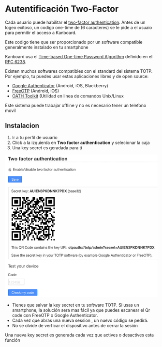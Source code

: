 Autentificación Two-Factor 
==========================

Cada usuario puede habilitar el [two-factor authentication](http://en.wikipedia.org/wiki/Two_factor_authentication).
Antes de un logeo exitoso, un codigo one-time de (6 caracteres) se le pide a el usuaio para permitir el acceso a Kanboard.

Este codigo tiene que ser proporcionado por un software compatible generalmente instalado en tu smartphone

Kanboard usa el [Time-based One-time Password Algorithm](http://en.wikipedia.org/wiki/Time-based_One-time_Password_Algorithm) definido en el  [RFC 6238](http://tools.ietf.org/html/rfc6238).

Existen muchos softwares compatibles con el standard del sistema TOTP.
Por ejemplo, tu puedes usar estas aplicaciones libres y de open source:

- [Google Authenticator](https://github.com/google/google-authenticator/) (Android, iOS, Blackberry)
- [FreeOTP](https://freeotp.github.io/) (Android, iOS)
- [OATH Toolkit](http://www.nongnu.org/oath-toolkit/) (Utilidad en linea de comandos Unix/Linux

Este sistema puede trabajar offline y no es necesario tener un  telefono movil

Instalacion
-----------

1. Ir a tu perfil de usuario
2. Click a la izquierda en **Two factor authentication** y selecionar la caja
3. Una key secret es geradada para ti

![2FA](../screenshots/2fa.png)

- Tienes que salvar la key secret en tu software TOTP. Si usas un smartphone, la solución sera mas fácil ya que puedes escanear el Qr code con FreeOTP o Google Authenticator.
- Cada vez que abras una nueva session , un nuevo código se pedirá.
- No se olvide de verficar el dispositivo antes de cerrar la sesión

Una nueva key secret es generada cada vez que actives o desactives esta función